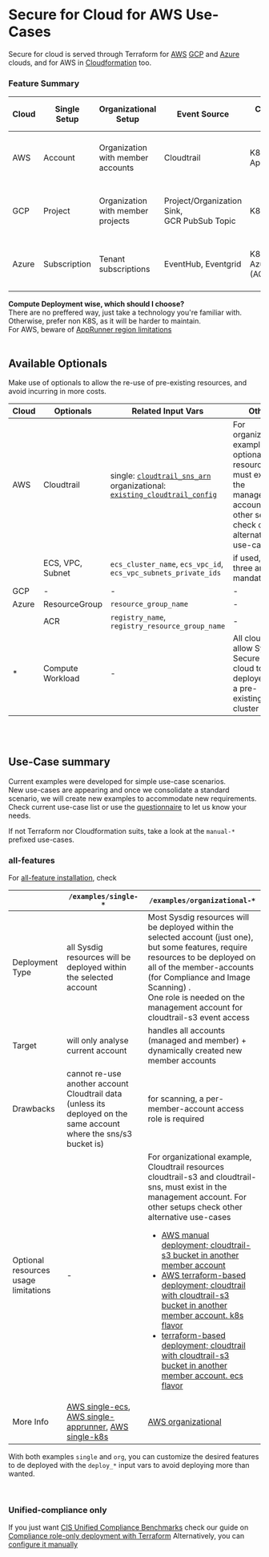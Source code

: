 # Secure for Cloud for AWS Use-Cases

Secure for cloud is served through Terraform for [AWS](https://github.com/sysdiglabs/terraform-aws-secure-for-cloud)
[GCP](https://github.com/sysdiglabs/terraform-google-secure-for-cloud) and [Azure](https://github.com/sysdiglabs/terraform-azurerm-secure-for-cloud) clouds,
and for AWS in [Cloudformation](https://github.com/sysdiglabs/aws-templates-secure-for-cloud) too.


### Feature Summary

| Cloud | Single Setup | Organizational Setup | Event Source | Compute Deployment Options | Sysdig Role Setup | Image Scanning Options | Spawned Scanning Service
| -- | --- | --- | --- | --- | --- | --- | --- | 
| AWS | Account | Organization with member accounts | Cloudtrail | K8S `-k8s`, ECS `-ecs`, AppRunner `-apprunner` | IAM Role with Trusted Identity | ECS deployed images,<br/>ECR, Public Repositories | Codebuild project | 
| GCP | Project | Organization with member projects | Project/Organization Sink,<br/> GCR PubSub Topic | K8S `-k8s`, CloudRun | Workload Identity Federation | CloudRun deployed images,<br/>GCR, Public Repositories |Cloudbuild task | 
| Azure | Subscription | Tenant subscriptions| EventHub, Eventgrid | K8S `-k8s`, AzureContainerInstances (ACI) | Azure Lighthouse | ACI deployed images,<br/> ACR, Public Repositories | ACR Task |



**Compute Deployment wise, which should I choose?**
<br/>There are no preffered way, just take a technology you're familiar with. Otherwise, prefer non K8S, as it will be harder to maintain.
<br/>For AWS, beware of [AppRunner region limitations](https://github.com/sysdiglabs/terraform-aws-secure-for-cloud/blob/master/examples/single-account-apprunner/README.md#prerequisites)
<br/><br/>


## Available Optionals

Make use of optionals to allow the re-use of pre-existing resources, and avoid incurring in more costs.

|  Cloud |  Optionals | Related Input Vars | Other |
| -- | --| -- | -- |
| AWS  | Cloudtrail | single: [`cloudtrail_sns_arn`](https://github.com/sysdiglabs/terraform-aws-secure-for-cloud/tree/master/examples/single-account-ecs#input_cloudtrail_sns_arn)<br/>organizational: [`existing_cloudtrail_config`](https://github.com/sysdiglabs/terraform-aws-secure-for-cloud/tree/master/examples/organizational#input_existing_cloudtrail_config) |  For organizational example, optional resources must exist in the management account. For other setups check other alternative use-cases |
| | ECS, VPC, Subnet | `ecs_cluster_name`, `ecs_vpc_id`, `ecs_vpc_subnets_private_ids` | if used, the three are mandatory  |
| GCP | - | - | - |
| Azure | ResourceGroup | `resource_group_name` | - |
| | ACR | `registry_name`, `registry_resource_group_name` | - |
| * | Compute Workload | - | All clouds allow Sysdig Secure for cloud to be deployed on a pre-existing K8S cluster|


<br/><br/>

## Use-Case summary


Current examples were developed for simple use-case scenarios.
<br/>New use-cases are appearing and once we consolidate a standard scenario, we will create new examples to accommodate new requirements.
<br/>Check current use-case list or use the [questionnaire](./_questionnaire.md) to let us know your needs.

If not Terraform nor Cloudformation suits, take a look at the `manual-*` prefixed use-cases.


### all-features

For [all-feature installation](https://docs.sysdig.com/en/docs/sysdig-secure/sysdig-secure-for-cloud/#features), check


|                   | `/examples/single-*`                                               | `/examples/organizational-*` |
| --| -- | -- |
| Deployment Type   | all Sysdig resources will be deployed within the selected account | Most Sysdig resources will be deployed within the selected account (just one), but some features, require resources to be deployed on all of the member-accounts (for Compliance and Image Scanning) . <br />One role is needed on the management account for cloudtrail-s3 event access |
| Target          | will only analyse current account                                 |  handles all accounts (managed and member) + dynamically created new member accounts|
| Drawbacks         | cannot re-use another account Cloudtrail data (unless its deployed on the same account where the sns/s3 bucket is) | for scanning, a per-member-account access role is required |
| Optional resources usage limitations | - |  For organizational example, Cloudtrail resources cloudtrail-s3 and cloudtrail-sns, must exist in the management account. For other setups check other alternative use-cases</br><ul><li>[AWS manual deployment; cloudtrail-s3 bucket in another member account](./manual-org-three-way.md)</li><li>[AWS terraform-based deployment; cloudtrail with cloudtrail-s3 bucket in another member account. k8s flavor](./org-three-way-k8s.md)</li><li>[terraform-based deployment; cloudtrail with cloudtrail-s3 bucket in another member account. ecs flavor](./org-three-way-ecs.md)</li></ul>|
| More Info | [AWS single-ecs](https://github.com/sysdiglabs/terraform-aws-secure-for-cloud/tree/master/examples/single-account-ecs), [AWS single-apprunner](https://github.com/sysdiglabs/terraform-aws-secure-for-cloud/tree/master/examples/single-account-apprunner), [AWS single-k8s](https://github.com/sysdiglabs/terraform-aws-secure-for-cloud/tree/master/examples/single-account-k8s) | [AWS organizational](https://github.com/sysdiglabs/terraform-aws-secure-for-cloud/tree/master/examples/organizational) |

With both examples `single` and `org`, you can customize the desired features to de deployed with the `deploy_*` input vars to avoid deploying more than wanted.

<br/>

### Unified-compliance only

If you just want [CIS Unified Compliance Benchmarks](https://docs.sysdig.com/en/docs/sysdig-secure/posture/compliance/compliance-unified-/)
check our guide on [Compliance role-only deployment with Terraform](https://docs.sysdig.com/en/docs/installation/sysdig-secure-for-cloud/deploy-sysdig-secure-for-cloud-agentless/)
Alternatively, you can [configure it manually](./manual-compliance.md)
